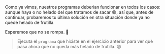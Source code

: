 <gs-attire attire-url="https://raw.githubusercontent.com/MumukiProject/mumuki-guia-gobstones-alternativa-kids/master/assets/attires/config.json"></gs-attire>
<gs-toolbox toolbox-url="https://raw.githubusercontent.com/MumukiProject/mumuki-guia-gobstones-alternativa-kids/master/assets/toolbox.xml"></gs-toolbox>

Como ya vimos, nuestros programas deberían funcionar en todos los casos: aunque haya o no helado del que tratamos de sacar :satisfied:, así que, antes de continuar, probaremos tu última solución en otra situación donde ya no quede helado de frutilla.

Esperemos que no se rompa. :grimacing:

> Ejecuta el `programa` que hiciste en el ejercicio anterior para ver qué pasa ahora que no queda más helado de frutilla. :cold_sweat:
